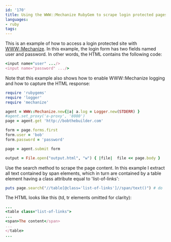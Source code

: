 ```yaml
---
id: '170'
title: Using the WWW::Mechanize RubyGem to scrape login protected pages
languages:
- ruby
tags:
---
```

This is an example of how to access a login protected site with [WWW::Mechanize](mechanize.rubyforge.org). In this example, the login form has two fields named user and password.
In other words, the HTML contains the following code:


```ruby
<input name="user" .../>
<input name="password" .../>
```
    

Note that this example also shows how to enable WWW::Mechanize logging and how to capture the HTML response:


```ruby
require 'rubygems'
require 'logger'
require 'mechanize'

agent = WWW::Mechanize.new{|a| a.log = Logger.new(STDERR) }
#agent.set_proxy('a-proxy', '8080')
page = agent.get 'http://bobthebuilder.com'

form = page.forms.first
form.user = 'bob'
form.password = 'password'

page = agent.submit form

output = File.open("output.html", "w") { |file|  file << page.body }
```
    

Use the search method to scrape the page content. In this example I extract all text contained by span elements, which in turn are contained by a table element having a class attribute equal to 'list-of-links':


```ruby
puts page.search("//table[@class='list-of-links']//span/text()") # do |row|
```
    

The HTML looks like this (td, tr elements omitted for clarity):


```ruby
...
<table class="list-of-links">
...
<span>The content</span>
...
</table>
...
```
    


